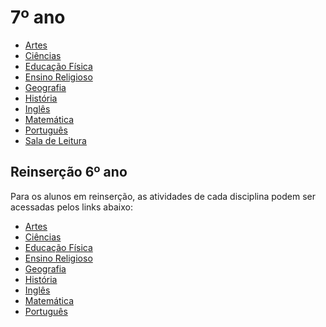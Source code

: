 # 7º ano

- [Artes]()
- [Ciências](https://padlet.com/fredericohorie/bjwr00kzhcsew307)
- [Educação Física]()
- [Ensino Religioso]()
- [Geografia]()
- [História]()
- [Inglês]()
- [Matemática](https://padlet.com/mkmdeoliveira/u235qg2c11gdqk66)
- [Português](https://padlet.com/fredericohorie/zopskyd1jgmi032v)
- [Sala de Leitura]()

## Reinserção 6º ano

Para os alunos em reinserção, as atividades de cada disciplina podem ser acessadas pelos links abaixo:

- [Artes](https://padlet.com/fredericohorie/2gstwa1bv3jrmpxe)
- [Ciências](https://padlet.com/fredericohorie/z8nc4as0gkkkqgue)
- [Educação Física]()
- [Ensino Religioso]()
- [Geografia]()
- [História](https://padlet.com/fredericohorie/hfhk3jzsvy1tnlox)
- [Inglês]()
- [Matemática](https://padlet.com/fredericohorie/23hfazf6rte146cd)
- [Português](https://padlet.com/fredericohorie/ua1b8ht90z702i38)

